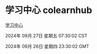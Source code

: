 # 学习中心 colearnhub
[学习中心](http://219.139.198.207:56308/colearnhub/)

2024年 09月 27日 星期五 07:30:02 CST

2024年 09月 26日 星期四 23:30:02 GMT
